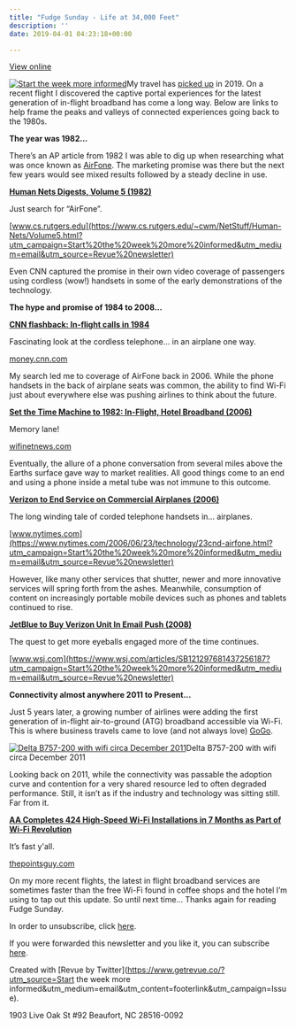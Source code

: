 ```yaml
---
title: "Fudge Sunday - Life at 34,000 Feet"
description: ''
date: 2019-04-01 04:23:18+00:00

---
```


[View online](https://sunday.fudge.org/issues/fudge-sunday-life-at-34-000-feet-168800?utm_campaign=Issue&utm_content=view_in_browser&utm_medium=email&utm_source=Start+the+week+more+informed)

[![Start the week more informed](https://bucketeer-e05bbc84-baa3-437e-9518-adb32be77984.s3.amazonaws.com/public/images/08efd050-c432-49b2-b962-b158f5da12ad_1200x115.png "Start the week more informed")](https://substackcdn.com/image/fetch/f_auto,q_auto:good,fl_progressive:steep/https%3A%2F%2Fbucketeer-e05bbc84-baa3-437e-9518-adb32be77984.s3.amazonaws.com%2Fpublic%2Fimages%2F08efd050-c432-49b2-b962-b158f5da12ad_1200x115.png)My travel has [picked up](https://jaycuthrell.com/my-eighth-year-at-vce/?utm_campaign=Start%20the%20week%20more%20informed&utm_medium=email&utm_source=Revue%20newsletter) in 2019. On a recent flight I discovered the captive portal experiences for the latest generation of in-flight broadband has come a long way. Below are links to help frame the peaks and valleys of connected experiences going back to the 1980s.

 **The year was 1982...**

There’s an AP article from 1982 I was able to dig up when researching what was once known as [AirFone](https://en.wikipedia.org/wiki/Airfone?utm_campaign=Start%20the%20week%20more%20informed&utm_medium=email&utm_source=Revue%20newsletter). The marketing promise was there but the next few years would see mixed results followed by a steady decline in use.

**[Human Nets Digests, Volume 5 (1982)](https://www.cs.rutgers.edu/~cwm/NetStuff/Human-Nets/Volume5.html?utm_campaign=Start%20the%20week%20more%20informed&utm_medium=email&utm_source=Revue%20newsletter)**

Just search for “AirFone”.

[www.cs.rutgers.edu](https://www.cs.rutgers.edu/~cwm/NetStuff/Human-Nets/Volume5.html?utm_campaign=Start%20the%20week%20more%20informed&utm_medium=email&utm_source=Revue%20newsletter)

Even CNN captured the promise in their own video coverage of passengers using cordless (wow!) handsets in some of the early demonstrations of the technology.

 **The hype and promise of 1984 to 2008...**

**[CNN flashback: In-flight calls in 1984](https://money.cnn.com/video/technology/2013/11/22/t-airfone-flashback-1984.cnnmoney/?utm_campaign=Start%20the%20week%20more%20informed&utm_medium=email&utm_source=Revue%20newsletter)**

Fascinating look at the cordless telephone… in an airplane one way.

[money.cnn.com](https://money.cnn.com/video/technology/2013/11/22/t-airfone-flashback-1984.cnnmoney/?utm_campaign=Start%20the%20week%20more%20informed&utm_medium=email&utm_source=Revue%20newsletter)

My search led me to coverage of AirFone back in 2006. While the phone handsets in the back of airplane seats was common, the ability to find Wi-Fi just about everywhere else was pushing airlines to think about the future.

**[Set the Time Machine to 1982: In-Flight, Hotel Broadband (2006)](https://wifinetnews.com/archives/2006/06/set_the_time_machine_to_1982_in-flight_hotel_broadband.html?utm_campaign=Start%20the%20week%20more%20informed&utm_medium=email&utm_source=Revue%20newsletter)**

Memory lane!

[wifinetnews.com](https://wifinetnews.com/archives/2006/06/set_the_time_machine_to_1982_in-flight_hotel_broadband.html?utm_campaign=Start%20the%20week%20more%20informed&utm_medium=email&utm_source=Revue%20newsletter)

Eventually, the allure of a phone conversation from several miles above the Earths surface gave way to market realities. All good things come to an end and using a phone inside a metal tube was not immune to this outcome.

**[Verizon to End Service on Commercial Airplanes (2006)](https://www.nytimes.com/2006/06/23/technology/23cnd-airfone.html?utm_campaign=Start%20the%20week%20more%20informed&utm_medium=email&utm_source=Revue%20newsletter)**

The long winding tale of corded telephone handsets in… airplanes.

[www.nytimes.com](https://www.nytimes.com/2006/06/23/technology/23cnd-airfone.html?utm_campaign=Start%20the%20week%20more%20informed&utm_medium=email&utm_source=Revue%20newsletter)

However, like many other services that shutter, newer and more innovative services will spring forth from the ashes. Meanwhile, consumption of content on increasingly portable mobile devices such as phones and tablets continued to rise.

**[JetBlue to Buy Verizon Unit In Email Push (2008)](https://www.wsj.com/articles/SB121297681437256187?utm_campaign=Start%20the%20week%20more%20informed&utm_medium=email&utm_source=Revue%20newsletter)**

The quest to get more eyeballs engaged more of the time continues.

[www.wsj.com](https://www.wsj.com/articles/SB121297681437256187?utm_campaign=Start%20the%20week%20more%20informed&utm_medium=email&utm_source=Revue%20newsletter)

 **Connectivity almost anywhere 2011 to Present...**

Just 5 years later, a growing number of airlines were adding the first generation of in-flight air-to-ground (ATG) broadband accessible via Wi-Fi. This is where business travels came to love (and not always love) [GoGo](https://en.wikipedia.org/wiki/Gogo_Business_Aviation?utm_campaign=Start%20the%20week%20more%20informed&utm_medium=email&utm_source=Revue%20newsletter).

[![Delta B757-200 with wifi circa December 2011](https://bucketeer-e05bbc84-baa3-437e-9518-adb32be77984.s3.amazonaws.com/public/images/4eaf497f-fb94-47bb-9005-80ebcd819c99_600x600.jpeg "Delta B757-200 with wifi circa December 2011")](https://substackcdn.com/image/fetch/f_auto,q_auto:good,fl_progressive:steep/https%3A%2F%2Fbucketeer-e05bbc84-baa3-437e-9518-adb32be77984.s3.amazonaws.com%2Fpublic%2Fimages%2F4eaf497f-fb94-47bb-9005-80ebcd819c99_600x600.jpeg)Delta B757-200 with wifi circa December 2011

Looking back on 2011, while the connectivity was passable the adoption curve and contention for a very shared resource led to often degraded performance. Still, it isn’t as if the industry and technology was sitting still. Far from it.

**[AA Completes 424 High-Speed Wi-Fi Installations in 7 Months as Part of Wi-Fi Revolution](https://thepointsguy.com/news/state-of-american-airlines-wifi/?utm_campaign=Start%20the%20week%20more%20informed&utm_medium=email&utm_source=Revue%20newsletter)**

It’s fast y'all.

[thepointsguy.com](https://thepointsguy.com/news/state-of-american-airlines-wifi/?utm_campaign=Start%20the%20week%20more%20informed&utm_medium=email&utm_source=Revue%20newsletter)

On my more recent flights, the latest in flight broadband services are sometimes faster than the free Wi-Fi found in coffee shops and the hotel I’m using to tap out this update. So until next time… Thanks again for reading Fudge Sunday.

In order to unsubscribe, click [here](#).

If you were forwarded this newsletter and you like it, you can subscribe [here](https://sunday.fudge.org/?utm_campaign=Issue&utm_content=forwarded&utm_medium=email&utm_source=Start+the+week+more+informed).

Created with [Revue by Twitter](https://www.getrevue.co/?utm_source=Start the week more informed&utm_medium=email&utm_content=footerlink&utm_campaign=Issue).

1903 Live Oak St #92 Beaufort, NC 28516-0092

